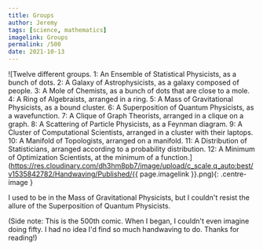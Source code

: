 ```yaml
---
title: Groups
author: Jeremy
tags: [science, mathematics]
imagelink: Groups
permalink: /500
date: 2021-10-13
---
```


![Twelve different groups. 1: An Ensemble of Statistical Physicists, as a bunch of dots. 2: A Galaxy of Astrophysicists, as a galaxy composed of people. 3: A Mole of Chemists, as a bunch of dots that are close to a mole. 4: A Ring of Algebraists, arranged in a ring. 5: A Mass of Gravitational Physicists, as a bound cluster. 6: A Superposition of Quantum Physicists, as a wavefunction. 7: A Clique of Graph Theorists, arranged in a clique on a graph. 8: A Scattering of Particle Physicists, as a Feynman diagram. 9: A Cluster of Computational Scientists, arranged in a cluster with their laptops. 10: A Manifold of Topologists, arranged on a manifold. 11: A Distribution of Statisticians, arranged according to a probability distribution. 12: A Minimum of Optimization Scientists, at the minimum of a function.](https://res.cloudinary.com/dh3hm8pb7/image/upload/c_scale,q_auto:best/v1535842782/Handwaving/Published/{{ page.imagelink }}.png){: .centre-image }

I used to be in the Mass of Gravitational Physicists, but I couldn't resist the allure of the Superposition of Quantum Physicists.

(Side note: This is the 500th comic. When I began, I couldn't even imagine doing fifty. I had no idea I'd find so much handwaving to do. Thanks for reading!)
